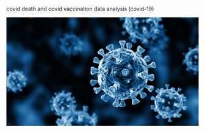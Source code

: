 covid death and covid vaccination  data analysis (covid-19)

![covid logo](https://github.com/saurav190101/covid-19/blob/main/covid-cells.jpg)
